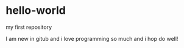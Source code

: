 # hello-world
my first repository

I am new in gitub and i love programming so much and i hop do well!
